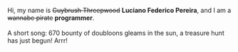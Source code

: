 Hi, my name is ~~Guybrush Threepwood~~ **Luciano Federico Pereira**, and I am a ~~wannabe pirate~~ **programmer**.<br><br>A short song: 670 bounty of doubloons gleams in the sun, a treasure hunt has just begun! Arrr!
